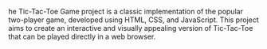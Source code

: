 he Tic-Tac-Toe Game project is a classic implementation of the popular two-player game, developed using HTML, CSS, and JavaScript. This project aims to create an interactive and visually appealing version of Tic-Tac-Toe that can be played directly in a web browser.
